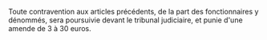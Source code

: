 Toute contravention aux articles précédents, de la part des fonctionnaires y dénommés, sera poursuivie devant le tribunal judiciaire, et punie d'une amende de 3 à 30 euros.
